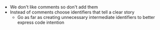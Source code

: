 - We don't like comments so don't add them
- Instead of comments choose identifiers that tell a clear story
    - Go as far as creating unnecessary intermediate identifiers to better express code intention
